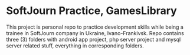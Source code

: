 # SoftJourn Practice, GamesLibrary
This project is personal repo to practice development skills while being a trainee in SoftJourn company in Ukraine, Ivano-Frankivsk.
Repo contains three (3) folders with android app project, php server project and mysql server related stuff, everything in corresponding folders.
